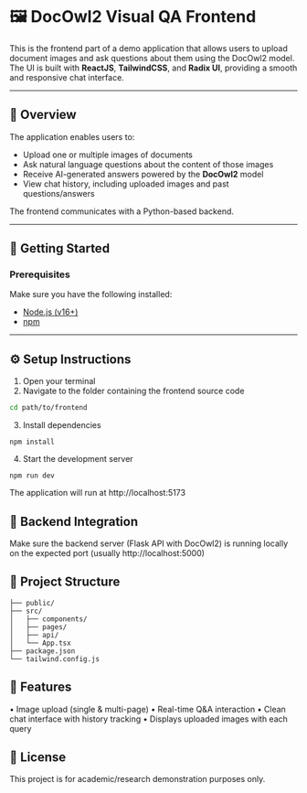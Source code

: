 # 🖼️ DocOwl2 Visual QA Frontend

This is the frontend part of a demo application that allows users to upload document images and ask questions about them using the DocOwl2 model. The UI is built with **ReactJS**, **TailwindCSS**, and **Radix UI**, providing a smooth and responsive chat interface.

---

## 🧠 Overview

The application enables users to:
- Upload one or multiple images of documents
- Ask natural language questions about the content of those images
- Receive AI-generated answers powered by the **DocOwl2** model
- View chat history, including uploaded images and past questions/answers

The frontend communicates with a Python-based backend.

---

## 🚀 Getting Started

### Prerequisites
Make sure you have the following installed:
- [Node.js (v16+)](https://nodejs.org/)
- [npm](https://www.npmjs.com/)

---

## ⚙️ Setup Instructions

1. Open your terminal
2. Navigate to the folder containing the frontend source code

```bash
cd path/to/frontend
```

3.	Install dependencies

```
npm install
```

4.	Start the development server

```
npm run dev
```

The application will run at http://localhost:5173

## 🔗 Backend Integration

Make sure the backend server (Flask API with DocOwl2) is running locally on the expected port (usually http://localhost:5000)

## 📂 Project Structure

```
├── public/
├── src/
│   ├── components/
│   ├── pages/
│   ├── api/
│   └── App.tsx
├── package.json
└── tailwind.config.js
```

## 💬 Features

•	Image upload (single & multi-page)
•	Real-time Q&A interaction
•	Clean chat interface with history tracking
•	Displays uploaded images with each query

## 📝 License

This project is for academic/research demonstration purposes only.
